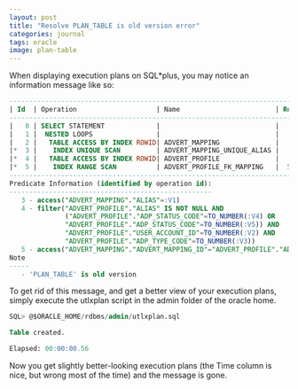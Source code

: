 ```yaml
---
layout: post
title: "Resolve PLAN_TABLE is old version error"
categories: journal
tags: oracle
image: plan-table
---
```

When displaying execution plans on SQL*plus, you may notice an information message like so:

```sql
-------------------------------------------------------------------------------------------------
| Id  | Operation                    | Name                        | Rows  | Bytes | Cost (%CPU)|
-------------------------------------------------------------------------------------------------
|   0 | SELECT STATEMENT             |                             |     1 |   129 |     2   (0)|
|   1 |  NESTED LOOPS                |                             |     1 |   129 |     2   (0)|
|   2 |   TABLE ACCESS BY INDEX ROWID| ADVERT_MAPPING              |     1 |     8 |     1   (0)|
|*  3 |    INDEX UNIQUE SCAN         | ADVERT_MAPPING_UNIQUE_ALIAS |     1 |       |     1   (0)|
|*  4 |   TABLE ACCESS BY INDEX ROWID| ADVERT_PROFILE              |     1 |   121 |     1   (0)|
|*  5 |    INDEX RANGE SCAN          | ADVERT_PROFILE_FK_MAPPING   |  5549 |       |     1   (0)|
-------------------------------------------------------------------------------------------------
Predicate Information (identified by operation id):
---------------------------------------------------
   3 - access("ADVERT_MAPPING"."ALIAS"=:V1)
   4 - filter("ADVERT_PROFILE"."ALIAS" IS NOT NULL AND
              ("ADVERT_PROFILE"."ADP_STATUS_CODE"=TO_NUMBER(:V4) OR
              "ADVERT_PROFILE"."ADP_STATUS_CODE"=TO_NUMBER(:V5)) AND
              "ADVERT_PROFILE"."USER_ACCOUNT_ID"=TO_NUMBER(:V2) AND
              "ADVERT_PROFILE"."ADP_TYPE_CODE"=TO_NUMBER(:V3))
   5 - access("ADVERT_MAPPING"."ADVERT_MAPPING_ID"="ADVERT_PROFILE"."ADVERT_MAPPING_ID")
Note
-----
   - 'PLAN_TABLE' is old version
```

To get rid of this message, and get a better view of your execution plans, simply execute the utlxplan script in the admin folder of the oracle home.

```sql
SQL> @$ORACLE_HOME/rdbms/admin/utlxplan.sql

Table created.

Elapsed: 00:00:00.56
```

Now you get slightly better-looking execution plans (the Time column is nice, but wrong most of the time) and the message is gone.
